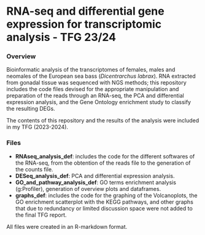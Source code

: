 # RNA-seq and differential gene expression for transcriptomic analysis - TFG 23/24

### Overview

Bioinformatic analysis of the transcriptomes of females, males and neomales of the European sea bass (*Dicentrarchus labrax*). RNA extracted from gonadal tissue was sequenced with NGS methods; this repository includes the code files devised for the appropriate manipulation and preparation of the reads through an RNA-seq, the PCA and differential expression analysis, and the Gene Ontology enrichment study to classify the resulting DEGs.

The contents of this repository and the results of the analysis were included in my TFG (2023-2024).

### Files

- **RNAseq_analysis_def**: includes the code for the different softwares of the RNA-seq, from the obtention of the reads file to the generation of the counts file.
- **DESeq_analysis_def**: PCA and differential expression analysis.
- **GO_and_pathway_analysis_def**: GO terms enrichment analysis (g:Profiler), generation of overview plots and dataframes.
- **graphs_def**: includes the code for the graphing of the Volcanoplots, the GO enrichment scatterplot with the KEGG pathways, and other graphs that due to redundancy or limited discussion space were not added to the final TFG report.

All files were created in an R-markdown format.
